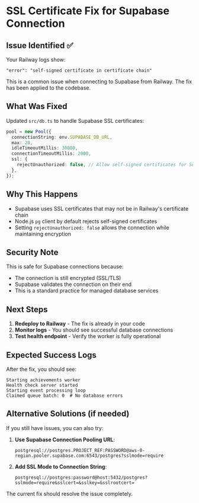 # SSL Certificate Fix for Supabase Connection

## Issue Identified ✅

Your Railway logs show:

```
"error": "self-signed certificate in certificate chain"
```

This is a common issue when connecting to Supabase from Railway. The fix has been applied to the codebase.

## What Was Fixed

Updated `src/db.ts` to handle Supabase SSL certificates:

```typescript
pool = new Pool({
  connectionString: env.SUPABASE_DB_URL,
  max: 20,
  idleTimeoutMillis: 30000,
  connectionTimeoutMillis: 2000,
  ssl: {
    rejectUnauthorized: false, // Allow self-signed certificates for Supabase
  },
});
```

## Why This Happens

- Supabase uses SSL certificates that may not be in Railway's certificate chain
- Node.js `pg` client by default rejects self-signed certificates
- Setting `rejectUnauthorized: false` allows the connection while maintaining encryption

## Security Note

This is safe for Supabase connections because:

- The connection is still encrypted (SSL/TLS)
- Supabase validates the connection on their end
- This is a standard practice for managed database services

## Next Steps

1. **Redeploy to Railway** - The fix is already in your code
2. **Monitor logs** - You should see successful database connections
3. **Test health endpoint** - Verify the worker is fully operational

## Expected Success Logs

After the fix, you should see:

```
Starting achievements worker
Health check server started  
Starting event processing loop
Claimed queue batch: 0  # No database errors
```

## Alternative Solutions (if needed)

If you still have issues, you can also try:

1. **Use Supabase Connection Pooling URL**:

   ```
   postgresql://postgres.PROJECT_REF:PASSWORD@aws-0-region.pooler.supabase.com:6543/postgres?sslmode=require
   ```

2. **Add SSL Mode to Connection String**:

   ```
   postgresql://postgres:password@host:5432/postgres?sslmode=require&sslcert=&sslkey=&sslrootcert=
   ```

The current fix should resolve the issue completely.
